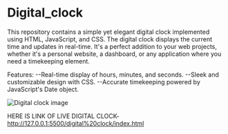 # Digital_clock
This repository contains a simple yet elegant digital clock implemented using HTML, JavaScript, and CSS. The digital clock displays the current time and updates in real-time. It's a perfect addition to your web projects, whether it's a personal website, a dashboard, or any application where you need a timekeeping element.

Features:
--Real-time display of hours, minutes, and seconds.
--Sleek and customizable design with CSS.
--Accurate timekeeping powered by JavaScript's Date object.

![Digital clock image](https://github.com/rajpattanaik/Digital_clock/assets/82193660/e8b4ef06-cb55-43cb-81ba-2b9854c55424)

HERE IS LINK OF LIVE DIGITAL CLOCK- http://127.0.0.1:5500/digital%20clock/index.html 
